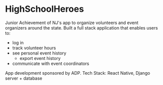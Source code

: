 # HighSchoolHeroes
Junior Achievement of NJ's app to organize volunteers and event organizers around the state. Built a full stack application that enables users to:
- log in
- track volunteer hours
- see personal event history
  - export event history 
- communicate with event coordinators

App development sponsored by ADP.
Tech Stack: React Native, Django server + database
